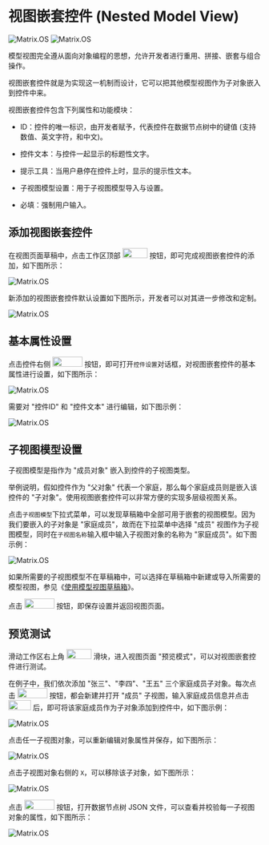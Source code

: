 # 视图嵌套控件 (Nested Model View)

![Matrix.OS](../../../../../media/os/tools/modelview/shownest.png "视图嵌套控件")
![Matrix.OS](../../../../../media/os/tools/modelview/shownest.gif "视图嵌套控件")

模型视图完全遵从面向对象编程的思想，允许开发者进行重用、拼接、嵌套与组合操作。

视图嵌套控件就是为实现这一机制而设计，它可以把其他模型视图作为子对象嵌入到控件中来。

视图嵌套控件包含下列属性和功能模块：

* ID：控件的唯一标识，由开发者赋予，代表控件在数据节点树中的键值 (支持数值、英文字符，和中文)。

* 控件文本：与控件一起显示的标题性文字。

* 提示工具：当用户悬停在控件上时，显示的提示性文本。

* 子视图模型设置：用于子视图模型导入与设置。

* 必填：强制用户输入。

## 添加视图嵌套控件

在视图页面草稿中，点击工作区顶部 <img src="./././././media/logo/controlnest.png" width="50" height="20"> 按钮，即可完成视图嵌套控件的添加，如下图所示：

![Matrix.OS](../../../../../media/os/tools/modelview/addnest.gif "添加视图嵌套控件")

新添加的视图嵌套控件默认设置如下图所示，开发者可以对其进一步修改和定制。

![Matrix.OS](../../../../../media/os/tools/modelview/addnest.png "视图嵌套控件默认设置")

## 基本属性设置

点击控件右侧 <img src="./././././media/logo/editcontrol.png" width="60" height="20"> 按钮，即可打开`控件设置`对话框，对视图嵌套控件的基本属性进行设置，如下图所示：

![Matrix.OS](../../../../../media/os/tools/modelview/editnest1.gif "编辑视图嵌套控件 - 打开控件设置对话框")

需要对 "控件ID" 和 "控件文本" 进行编辑，如下图示例：

![Matrix.OS](../../../../../media/os/tools/modelview/editnest2.gif "编辑视图嵌套控件 - 控件ID与文本编辑")

## 子视图模型设置

子视图模型是指作为 "成员对象" 嵌入到控件的子视图类型。

举例说明，假如控件作为 "父对象" 代表一个家庭，那么每个家庭成员则是嵌入该控件的 "子对象"。使用视图嵌套控件可以非常方便的实现多层级视图关系。

点击`子视图模型`下拉式菜单，可以发现草稿箱中全部可用于嵌套的视图模型。因为我们要嵌入的子对象是 "家庭成员"，故而在下拉菜单中选择 "成员" 视图作为子视图模型，同时在`子视图名称`输入框中输入子视图对象的名称为 "家庭成员"。如下图示例：

![Matrix.OS](../../../../../media/os/tools/modelview/setnestmodel.gif "设置子视图模型")

如果所需要的子视图模型不在草稿箱中，可以选择在草稿箱中新建或导入所需要的模型视图，参见《[使用模型视图草稿箱](zh-cn/userguide/os/tools/modelview/draftbox.md)》。

点击 <img src="./././././media/logo/saveclose.png" width="60" height="20"> 按钮，即保存设置并返回视图页面。

## 预览测试

滑动工作区右上角 <img src="./././././media/logo/previewmv.png" width="50" height="20"> 滑块，进入视图页面 "预览模式"，可以对视图嵌套控件进行测试。

在例子中，我们依次添加 "张三"、"李四"、"王五" 三个家庭成员子对象。每次点击 <img src="./././././media/logo/addnestmv.png" width="60" height="20"> 按钮，都会新建并打开 "成员" 子视图，输入家庭成员信息并点击 <img src="./././././media/logo/savemv.png" width="45" height="20"> 后，即可将该家庭成员作为子对象添加到控件中，如下图示例：

![Matrix.OS](../../../../../media/os/tools/modelview/testnestmodel1.gif "测试视图嵌套控件 - 添加子视图对象")

点击任一子视图对象，可以重新编辑对象属性并保存，如下图所示：

![Matrix.OS](../../../../../media/os/tools/modelview/testnestmodel2.gif "测试视图嵌套控件 - 编辑子视图对象")

点击子视图对象右侧的 `X`，可以移除该子对象，如下图所示：

![Matrix.OS](../../../../../media/os/tools/modelview/testnestmodel3.gif "测试视图嵌套控件 - 编辑子视图对象")

点击 <img src="./././././media/logo/viewjson.png" width="60" height="20"> 按钮，打开数据节点树 JSON 文件，可以查看并校验每一子视图对象的属性，如下图所示：

![Matrix.OS](../../../../../media/os/tools/modelview/testnestmodel4.gif "测试视图嵌套控件 - 查看数据节点树文件")